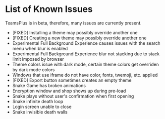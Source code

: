 # List of Known Issues

TeamsPlus is in beta, therefore, many issues are currently present.

- [FIXED] Installing a theme may possibly override another one
- [FIXED] Creating a new theme may possibly override another one
- Experimental Full Background Experience causes issues with the search menu when blur is enabled
- Experimental Full Background Experience blur not stacking due to stack limit imposed by browser
- Theme colors issue with dark mode, certain theme colors get overriden by dark mode colors
- Windows that use iframe do not have color, fonts, twemoji, etc. applied
- [FIXED] Export button sometimes creates an empty theme
- Snake Game has broken animations
- Encryption window and shop shows up during pre-load
- Snake plays without user's confirmation when first opening
- Snake infinite death loop
- Login screen unable to close
- Snake invisible death walls